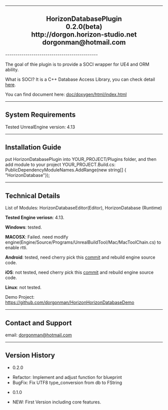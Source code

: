 ----------------------------------------------  
<h2 align="center">				
			HorizonDatabasePlugin<br>
					0.2.0(beta)   <br>
			http://dorgon.horizon-studio.net  <br>
				dorgonman@hotmail.com  <br>
</h2>
----------------------------------------------  

The goal of thie plugin is to provide a SOCI wrapper for UE4 and ORM ability.  

What is SOCI? It is a C++ Database Access Library, you can check detail [here](https://github.com/SOCI/soci).    

You can find document here: [doc/doxygen/html/index.html](http://horizon-studio.net/ue4/horizon_database_plugin/doc/doxygen/html/index.html)  

-----------------------  
System Requirements
-----------------------  

Tested UnrealEngine version: 4.13

-----------------------
Installation Guide
-----------------------  

put HorizonDatabasePlugin into YOUR_PROJECT/Plugins folder, 
and then add module to your project 
YOUR_PROJECT.Build.cs:
PublicDependencyModuleNames.AddRange(new string[] { "HorizonDatabase"});



-----------------------
Technical Details
-----------------------  

List of Modules: HorizonDatabaseEditor(Editor), HorizonDatabase (Runtime)  

__Tested Engine veriosn__: 4.13.  

__Windows__: tested.  

__MACOSX__: Failed. need modify engine(Engine/Source/Programs/UnrealBuildTool/Mac/MacToolChain.cs) to enable rtti. 

__Android__: tested, need cherry pick this [commit][AndroidAndiOSBuildFixLink] and rebuild engine source code.  

__iOS__: not tested, need cherry pick this [commit][AndroidAndiOSBuildFixLink] and rebuild engine source code.  

__Linux__: not tested.  
  
[AndroidAndiOSBuildFixLink]: https://github.com/dorgonman/UnrealEngine/commit/ba8b2df57b067aa461f4d3fc4d0703d2ff1041aa  "Enable Rtti and Exception"  

Demo Project: https://github.com/dorgonman/HorizonHorizonDatabaseDemo 


-----------------------
Contact and Support
-----------------------  

email: dorgonman@hotmail.com


-----------------------
 Version History
-----------------------  

* 0.2.0
 - Refactor: Implement and adjust function for blueprint
 - BugFix: Fix UTF8 type_conversion from db to FString

* 0.1.0
 - NEW: First Version including core features.
